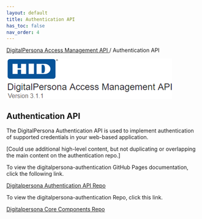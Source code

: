 ```yaml
---
layout: default
title: Authentication API
has_toc: false
nav_order: 4
---
```


[DigitalPersona Access Management API ](https://lenhodgeman.github.io/digitalpersona-access-management-api/)/ Authentication API  

![](assets/HID-logo.png)  

## Authentication API  

The DigitalPersona Authentication API is used to implement authentication of supported credentials in your web-based application.

[Could use additional high-level content, but not duplicating or overlapping the main content on the authentication repo.]

To view the digitalpersona-authentication GitHub Pages documentation, click the following link.

[Digitalpersona Authentication API Repo](https://lenhodgeman.github.io/digitalpersona-authentication/)

To view the digitalpersona-authentication Repo,  click this  link.

[Digitalpersona Core Components Repo](https://github.com/LenHodgeman/digitalpersona-authentication/)
